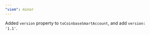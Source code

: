 ```yaml
---
"viem": minor
---
```


Added `version` property to `toCoinbaseSmartAccount`, and add `version: '1.1'`.

